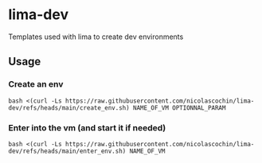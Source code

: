 # lima-dev
Templates used with lima to create dev environments

## Usage
### Create an env
```shell
bash <(curl -Ls https://raw.githubusercontent.com/nicolascochin/lima-dev/refs/heads/main/create_env.sh) NAME_OF_VM OPTIONNAL_PARAM
```

### Enter into the vm (and start it if needed)
```shell
bash <(curl -Ls https://raw.githubusercontent.com/nicolascochin/lima-dev/refs/heads/main/enter_env.sh) NAME_OF_VM 
```
